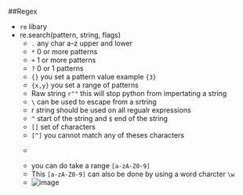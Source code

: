 ##Regex
* ```re``` libary
* re.search(pattern, string, flags)
  * ```.``` any char a-z upper and lower
  * ```*``` 0 or more patterns
  * ```+``` 1 or more patterns
  * ```?``` 0 or 1 patterns
  * ```{}``` you set a pattern value example ```{3}```
  * ```{x,y}``` you set a range of patterns
  * Raw string ```r""``` this will stop python from impertating a string
  * ```\``` can be used to escape from a srtring
  * r string should be used on all regualr expressions
  * ```^``` start of the string and ```$``` end of the string
  * ```[]``` set of characters
  * ```[^]```  you cannot match any of theses characters
  * ```[^] can aslo take another varibale that is to say exerthing except [^@] aka everthing extecpt @
  *  you can do take a range ```[a-zA-Z0-9]```
  *   This ```[a-zA-Z0-9]``` can also be done by using a word charcter ```\w```
  *   ![image](https://github.com/user-attachments/assets/4572753b-57da-4028-b30e-04b25b434293)
